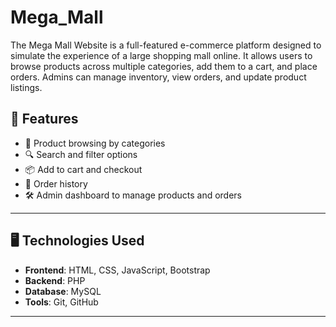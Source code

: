 # Mega_Mall
The Mega Mall Website is a full-featured e-commerce platform designed to simulate the experience of a large shopping mall online. It allows users to browse products across multiple categories, add them to a cart, and place orders. Admins can manage inventory, view orders, and update product listings.


## 🌟 Features

- 🛒 Product browsing by categories
- 🔍 Search and filter options
- 📦 Add to cart and checkout
- 🧾 Order history
- 🛠 Admin dashboard to manage products and orders

---

## 🖥️ Technologies Used

- **Frontend**: HTML, CSS, JavaScript, Bootstrap
- **Backend**: PHP
- **Database**: MySQL
- **Tools**: Git, GitHub

---
